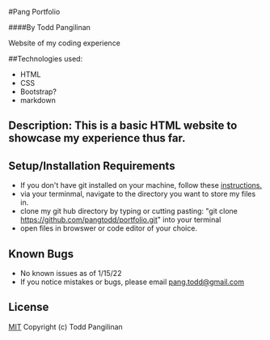 #Pang Portfolio

####By Todd Pangilinan

Website of my coding experience

##Technologies used:

* HTML
* CSS
* Bootstrap?
* markdown

## Description: This is a basic HTML website to showcase my experience thus far.


## Setup/Installation Requirements

* If you don't have git installed on your machine, follow these [instructions.](https://www.learnhowtoprogram.com/introduction-to-programming/getting-started-with-intro-to-programming/git-and-github)
* via your terminmal, navigate to the directory you want to store my files in.
* clone my git hub directory by typing or cutting pasting: "git clone https://github.com/pangtodd/portfolio.git" into your terminal
* open files in browswer or code editor of your choice.

## Known Bugs

* No known issues as of 1/15/22
* If you notice mistakes or bugs, please email pang.todd@gmail.com

## License

[MIT](https://opensource.org/licenses/MIT)
Copyright (c) Todd Pangilinan 